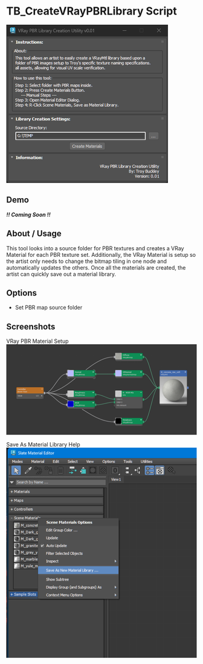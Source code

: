 # TB_CreateVRayPBRLibrary Script
![](../../images/Tools/Tool_CreateVRayPBRLibrary.png)

## Demo
***!! Coming Soon !!***

## About / Usage
This tool looks into a source folder for PBR textures and creates a VRay Material for each PBR texture set. Additionally, the VRay Material is setup so the artist only needs to change the bitmap tiling in one node and automatically updates the others. Once all the materials are created, the artist can quickly save out a material library.

## Options
* Set PBR map source folder

## Screenshots
VRay PBR Material Setup  
![](./Images/VRayMtl_Setup.png)

Save As Material Library Help  
![](./Images/SaveAs_Material_Library.png)